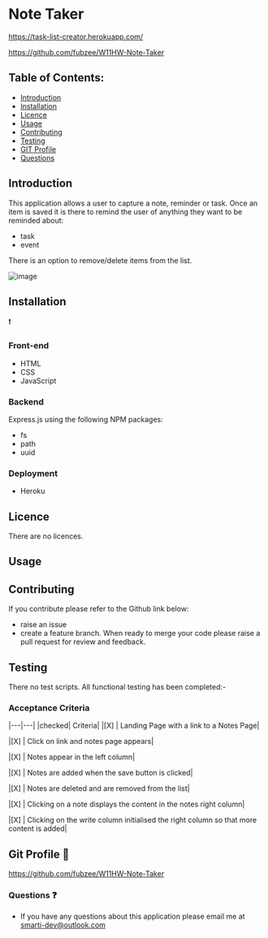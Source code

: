 # Note Taker

https://task-list-creator.herokuapp.com/

https://github.com/fubzee/W11HW-Note-Taker

## Table of Contents: 

* [Introduction](#Introduction)
* [Installation](#Installation)
* [Licence](#Licence)
* [Usage](#usage)
* [Contributing](#contributing)
* [Testing](#Testing)
* [GIT Profile](#gitprofile)
* [Questions](#questions)

## Introduction


This application allows a user to capture a note, reminder or task.  Once an item is saved it is there to remind the user of anything they want to be reminded about:

- task
- event

There is an option to remove/delete items from the list.

![image](https://user-images.githubusercontent.com/94102473/155306410-f33adc89-955c-4afd-8adc-e9523d3f64a3.png)

## Installation

:exclamation:
### Front-end
- HTML
- CSS
- JavaScript

### Backend

Express.js using the following NPM packages:
- fs
- path
- uuid

### Deployment

- Heroku

## Licence

There are no licences.

## Usage


## Contributing

 If you contribute please refer to the Github link below:
 - raise an issue 
 - create a feature branch. 
 When ready to merge your code please raise a pull request for review and feedback.

## Testing

There no test scripts.  All functional testing has been completed:-

   ### Acceptance Criteria

   |---|---|
   |checked| Criteria|
   |[X] | Landing Page with a link to a Notes Page|
   
   |[X] | Click on link and notes page appears|
   
   |[X] | Notes appear in the left column|
   
   |[X] | Notes are added when the save button is clicked|
  
   |[X] | Notes are deleted and are removed from the list|
  
   |[X] | Clicking on a note displays the content in the notes right column|
   
   |[X] | Clicking on the write column initialised the right column so that more content is added|
   

## Git Profile  :link:

https://github.com/fubzee/W11HW-Note-Taker


### Questions :question:

* If you have any questions about this application please email me at smarti-dev@outlook.com

